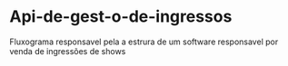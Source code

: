 # Api-de-gest-o-de-ingressos
Fluxograma responsavel pela a estrura de um software responsavel por venda de ingressões de shows
